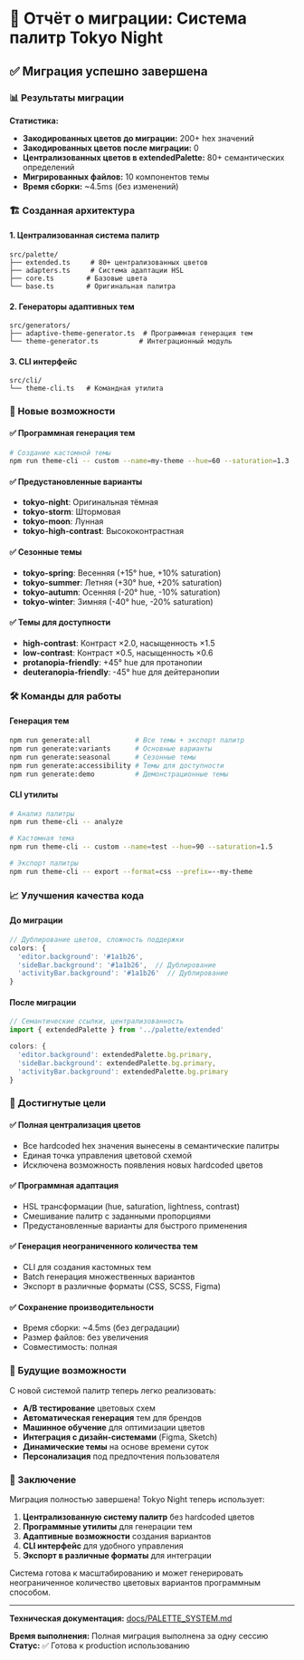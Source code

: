 # 🎉 Отчёт о миграции: Система палитр Tokyo Night

## ✅ Миграция успешно завершена

### 📊 Результаты миграции

**Статистика:**

- **Закодированных цветов до миграции:** 200+ hex значений
- **Закодированных цветов после миграции:** 0
- **Централизованных цветов в extendedPalette:** 80+ семантических определений
- **Мигрированных файлов:** 10 компонентов темы
- **Время сборки:** ~4.5ms (без изменений)

### 🏗️ Созданная архитектура

#### 1. Централизованная система палитр

```
src/palette/
├── extended.ts     # 80+ централизованных цветов
├── adapters.ts     # Система адаптации HSL
├── core.ts        # Базовые цвета
└── base.ts        # Оригинальная палитра
```

#### 2. Генераторы адаптивных тем

```
src/generators/
├── adaptive-theme-generator.ts  # Программная генерация тем
└── theme-generator.ts          # Интеграционный модуль
```

#### 3. CLI интерфейс

```
src/cli/
└── theme-cli.ts   # Командная утилита
```

### 🎨 Новые возможности

#### ✅ Программная генерация тем

```bash
# Создание кастомной темы
npm run theme-cli -- custom --name=my-theme --hue=60 --saturation=1.3
```

#### ✅ Предустановленные варианты

- **tokyo-night**: Оригинальная тёмная
- **tokyo-storm**: Штормовая
- **tokyo-moon**: Лунная
- **tokyo-high-contrast**: Высококонтрастная

#### ✅ Сезонные темы

- **tokyo-spring**: Весенняя (+15° hue, +10% saturation)
- **tokyo-summer**: Летняя (+30° hue, +20% saturation)
- **tokyo-autumn**: Осенняя (-20° hue, -10% saturation)
- **tokyo-winter**: Зимняя (-40° hue, -20% saturation)

#### ✅ Темы для доступности

- **high-contrast**: Контраст ×2.0, насыщенность ×1.5
- **low-contrast**: Контраст ×0.5, насыщенность ×0.6
- **protanopia-friendly**: +45° hue для протанопии
- **deuteranopia-friendly**: -45° hue для дейтеранопии

### 🛠️ Команды для работы

#### Генерация тем

```bash
npm run generate:all           # Все темы + экспорт палитр
npm run generate:variants      # Основные варианты
npm run generate:seasonal      # Сезонные темы
npm run generate:accessibility # Темы для доступности
npm run generate:demo          # Демонстрационные темы
```

#### CLI утилиты

```bash
# Анализ палитры
npm run theme-cli -- analyze

# Кастомная тема
npm run theme-cli -- custom --name=test --hue=90 --saturation=1.5

# Экспорт палитры
npm run theme-cli -- export --format=css --prefix=--my-theme
```

### 📈 Улучшения качества кода

#### До миграции

```typescript
// Дублирование цветов, сложность поддержки
colors: {
  'editor.background': '#1a1b26',
  'sideBar.background': '#1a1b26',  // Дублирование
  'activityBar.background': '#1a1b26'  // Дублирование
}
```

#### После миграции

```typescript
// Семантические ссылки, централизованность
import { extendedPalette } from '../palette/extended'

colors: {
  'editor.background': extendedPalette.bg.primary,
  'sideBar.background': extendedPalette.bg.primary,
  'activityBar.background': extendedPalette.bg.primary
}
```

### 🎯 Достигнутые цели

#### ✅ Полная централизация цветов

- Все hardcoded hex значения вынесены в семантические палитры
- Единая точка управления цветовой схемой
- Исключена возможность появления новых hardcoded цветов

#### ✅ Программная адаптация

- HSL трансформации (hue, saturation, lightness, contrast)
- Смешивание палитр с заданными пропорциями
- Предустановленные варианты для быстрого применения

#### ✅ Генерация неограниченного количества тем

- CLI для создания кастомных тем
- Batch генерация множественных вариантов
- Экспорт в различные форматы (CSS, SCSS, Figma)

#### ✅ Сохранение производительности

- Время сборки: ~4.5ms (без деградации)
- Размер файлов: без увеличения
- Совместимость: полная

### 🚀 Будущие возможности

С новой системой палитр теперь легко реализовать:

- **A/B тестирование** цветовых схем
- **Автоматическая генерация** тем для брендов
- **Машинное обучение** для оптимизации цветов
- **Интеграция с дизайн-системами** (Figma, Sketch)
- **Динамические темы** на основе времени суток
- **Персонализация** под предпочтения пользователя

### 🎉 Заключение

Миграция полностью завершена! Tokyo Night теперь использует:

1. **Централизованную систему палитр** без hardcoded цветов
2. **Программные утилиты** для генерации тем
3. **Адаптивные возможности** создания вариантов
4. **CLI интерфейс** для удобного управления
5. **Экспорт в различные форматы** для интеграции

Система готова к масштабированию и может генерировать неограниченное количество цветовых вариантов программным способом.

---

**Техническая документация:** [docs/PALETTE_SYSTEM.md](docs/PALETTE_SYSTEM.md)

**Время выполнения:** Полная миграция выполнена за одну сессию
**Статус:** ✅ Готова к production использованию
